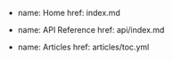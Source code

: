 - name: Home
  href: index.md

- name: API Reference
  href: api/index.md

- name: Articles
  href: articles/toc.yml